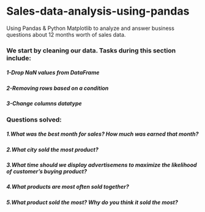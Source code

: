 # Sales-data-analysis-using-pandas
Using Pandas & Python Matplotlib to analyze and answer business questions about 12 months worth of sales data.
### We start by cleaning our data. Tasks during this section include:
##### 1-Drop NaN values from DataFrame
##### 2-Removing rows based on a condition
##### 3-Change columns datatype
### Questions solved:
##### 1.What was the best month for sales? How much was earned that month?
##### 2.What city sold the most product?
##### 3.What time should we display advertisemens to maximize the likelihood of customer’s buying product?
##### 4.What products are most often sold together?
##### 5.What product sold the most? Why do you think it sold the most?
